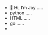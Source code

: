 - 👋 Hi, I’m Joy .....
- python .....
- HTML .....
- go ......
- 

<!---
8ijoy/8ijoy is a ✨ special ✨ repository because its `README.md` (this file) appears on your GitHub profile.
You can click the Preview link to take a look at your changes.
--->

